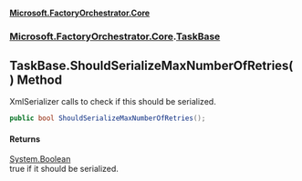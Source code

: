 #### [Microsoft.FactoryOrchestrator.Core](./Microsoft-FactoryOrchestrator-Core.md 'Microsoft.FactoryOrchestrator.Core')
### [Microsoft.FactoryOrchestrator.Core](./Microsoft-FactoryOrchestrator-Core.md 'Microsoft.FactoryOrchestrator.Core').[TaskBase](./Microsoft-FactoryOrchestrator-Core-TaskBase.md 'Microsoft.FactoryOrchestrator.Core.TaskBase')
## TaskBase.ShouldSerializeMaxNumberOfRetries() Method
XmlSerializer calls to check if this should be serialized.  
```csharp
public bool ShouldSerializeMaxNumberOfRetries();
```
#### Returns
[System.Boolean](https://docs.microsoft.com/en-us/dotnet/api/System.Boolean 'System.Boolean')  
true if it should be serialized.  
